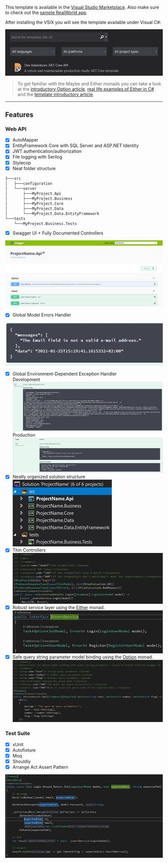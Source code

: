 This template is available in the [Visual Studio Marketplace](https://marketplace.visualstudio.com/items?itemName=dnikolovv.dev-adventures-project-setup#overview). Also make sure to check out the [sample RealWorld app](https://github.com/dnikolovv/dev-adventures-realworld).

After installing the VSIX you will see the template available under Visual C#:

![template-in-vs](https://raw.githubusercontent.com/dnikolovv/devadventures-net-core-template/master/images/template-in-vs.JPG)

> To get familiar with the Maybe and Either monads you can take a look at the [introductory Option article](https://devadventures.net/2018/04/17/forget-object-reference-not-set-to-an-instance-of-an-object-functional-adventures-in-c/), [real life examples of Either in C#](https://devadventures.net/2018/09/20/real-life-examples-of-functional-c-sharp-either/) and the  [template introductory article](https://devadventures.net/2018/06/09/introducing-dev-adventures-net-core-project-template/).


---

## Features

### Web API
- [x] AutoMapper
- [x] EntityFramework Core with SQL Server and ASP.NET Identity
- [x] JWT authentication/authorization
- [x] File logging with Serilog
- [x] Stylecop
- [x] Neat folder structure
```
├───src
│   ├───configuration
│   └───server
│       ├───MyProject.Api
│       ├───MyProject.Business
│       ├───MyProject.Core
│       ├───MyProject.Data
│       └───MyProject.Data.EntityFramework
└───tests
    └───MyProject.Business.Tests

```


- [x] Swagger UI + Fully Documented Controllers <br>

![swagger-ui](https://raw.githubusercontent.com/dnikolovv/devadventures-net-core-template/master/images/swagger-ui.JPG)

- [x] Global Model Errors Handler <br>

![model-errors](https://raw.githubusercontent.com/dnikolovv/devadventures-net-core-template/master/images/model-errors.JPG)
- [x] Global Environment-Dependent Exception Handler <br>
Development <br>
![exception-development](https://raw.githubusercontent.com/dnikolovv/devadventures-net-core-template/master/images/exception-development.JPG)<br> 
Production <br>
![enter image description here](https://raw.githubusercontent.com/dnikolovv/devadventures-net-core-template/master/images/exception-prod.JPG)
- [x] Neatly organized solution structure <br>
![solution-structure](https://raw.githubusercontent.com/dnikolovv/devadventures-net-core-template/master/images/solution-structure.JPG)
- [x] Thin Controllers <br>
![thin-controllers](https://raw.githubusercontent.com/dnikolovv/devadventures-net-core-template/master/images/thin-controllers.JPG) <br>
- [x] Robust service layer using the [Either](http://optional-github.com) monad. <br>
![either-monad](https://raw.githubusercontent.com/dnikolovv/devadventures-net-core-template/master/images/either-monad.JPG)<br>
- [x] Safe query string parameter model binding using the [Option](http://optional-github.com) monad.<br>
![optional-binding](https://raw.githubusercontent.com/dnikolovv/devadventures-net-core-template/master/images/optional-binding.JPG)<br>

### Test Suite
- [x] xUnit
- [x] Autofixture
- [x] Moq
- [x] Shouldly
- [x] Arrange Act Assert Pattern

![test-suite](https://raw.githubusercontent.com/dnikolovv/devadventures-net-core-template/master/images/test-suite.JPG)
